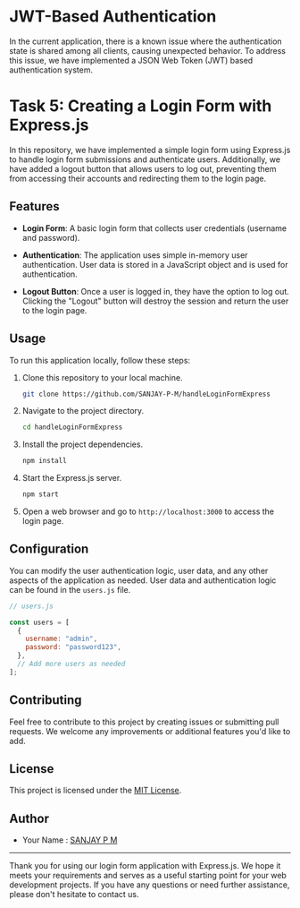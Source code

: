 # JWT-Based Authentication

In the current application, there is a known issue where the authentication state is shared among all clients, causing unexpected behavior. To address this issue, we have implemented a JSON Web Token (JWT) based authentication system.

# Task 5: Creating a Login Form with Express.js

In this repository, we have implemented a simple login form using Express.js to handle login form submissions and authenticate users. Additionally, we have added a logout button that allows users to log out, preventing them from accessing their accounts and redirecting them to the login page.

## Features

- **Login Form**: A basic login form that collects user credentials (username and password).

- **Authentication**: The application uses simple in-memory user authentication. User data is stored in a JavaScript object and is used for authentication.

- **Logout Button**: Once a user is logged in, they have the option to log out. Clicking the "Logout" button will destroy the session and return the user to the login page.

## Usage

To run this application locally, follow these steps:

1. Clone this repository to your local machine.

   ```bash
   git clone https://github.com/SANJAY-P-M/handleLoginFormExpress
   ```

2. Navigate to the project directory.

   ```bash
   cd handleLoginFormExpress
   ```

3. Install the project dependencies.

   ```bash
   npm install
   ```

4. Start the Express.js server.

   ```bash
   npm start
   ```

5. Open a web browser and go to `http://localhost:3000` to access the login page.

## Configuration

You can modify the user authentication logic, user data, and any other aspects of the application as needed. User data and authentication logic can be found in the `users.js` file.

```javascript
// users.js

const users = [
  {
    username: "admin",
    password: "password123",
  },
  // Add more users as needed
];
```

## Contributing

Feel free to contribute to this project by creating issues or submitting pull requests. We welcome any improvements or additional features you'd like to add.

## License

This project is licensed under the [MIT License](LICENSE).

## Author

- Your Name : [SANJAY P M](https://github.com/SANJAY-P-M)

---

Thank you for using our login form application with Express.js. We hope it meets your requirements and serves as a useful starting point for your web development projects. If you have any questions or need further assistance, please don't hesitate to contact us.